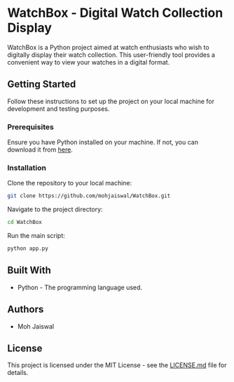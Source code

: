 # WatchBox - Digital Watch Collection Display

WatchBox is a Python project aimed at watch enthusiasts who wish to digitally display their watch collection. This user-friendly tool provides a convenient way to view your watches in a digital format.

## Getting Started

Follow these instructions to set up the project on your local machine for development and testing purposes.

### Prerequisites

Ensure you have Python installed on your machine. If not, you can download it from [here](https://www.python.org/downloads/).

### Installation

Clone the repository to your local machine:

```bash
git clone https://github.com/mohjaiswal/WatchBox.git
```

Navigate to the project directory:

```bash
cd WatchBox
```

Run the main script:

```bash
python app.py
```

## Built With

- Python - The programming language used.

## Authors

- Moh Jaiswal

## License

This project is licensed under the MIT License - see the [LICENSE.md](LICENSE.md) file for details.

